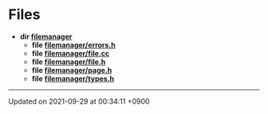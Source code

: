 

# Files




* **dir [filemanager](/Files/filemanager#dir-filemanager)** 
    * **file [filemanager/errors.h](/Files/filemanager/errors.h#file-errors.h)** 
    * **file [filemanager/file.cc](/Files/filemanager/file.cc#file-file.cc)** 
    * **file [filemanager/file.h](/Files/filemanager/file.h#file-file.h)** 
    * **file [filemanager/page.h](/Files/filemanager/page.h#file-page.h)** 
    * **file [filemanager/types.h](/Files/filemanager/types.h#file-types.h)** 



-------------------------------

Updated on 2021-09-29 at 00:34:11 +0900
